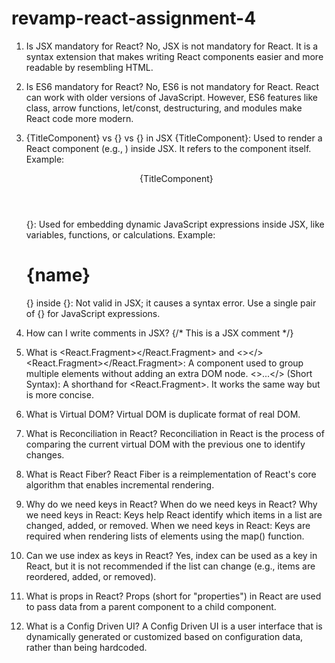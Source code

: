 # revamp-react-assignment-4

1. Is JSX mandatory for React?
     No, JSX is not mandatory for React. It is a syntax extension that makes writing React components easier and more readable by resembling HTML.
2. Is ES6 mandatory for React?
     No, ES6 is not mandatory for React. React can work with older versions of JavaScript. However, ES6 features like class, arrow functions, let/const, destructuring, and modules make React code more modern.
3. {TitleComponent} vs {} vs {} in JSX
     {TitleComponent}: Used to render a React component (e.g., <TitleComponent />) inside JSX. It refers to the component itself.
      Example: <Header>{TitleComponent}</Header>

     {}: Used for embedding dynamic JavaScript expressions inside JSX, like variables, functions, or calculations.
      Example: <h1>{name}</h1>

      {} inside {}: Not valid in JSX; it causes a syntax error. Use a single pair of {} for JavaScript expressions.
4. How can I write comments in JSX?
     {/* This is a JSX comment */}
5. What is <React.Fragment></React.Fragment> and <></>
     <React.Fragment></React.Fragment>:
         A component used to group multiple elements without adding an extra DOM node.
     <>...</> (Short Syntax):
         A shorthand for <React.Fragment>. It works the same way but is more concise.
6. What is Virtual DOM?
   Virtual DOM is duplicate format of real DOM.
7. What is Reconciliation in React?
      Reconciliation in React is the process of comparing the current virtual DOM with the previous one to identify changes.
8. What is React Fiber?
     React Fiber is a reimplementation of React's core algorithm that enables incremental rendering.
9. Why do we need keys in React? When do we need keys in React?
     Why we need keys in React:
        Keys help React identify which items in a list are changed, added, or removed.
     When we need keys in React:
        Keys are required when rendering lists of elements using the map() function.
10. Can we use index as keys in React?
       Yes, index can be used as a key in React, but it is not recommended if the list can change (e.g., items are reordered, added, or removed).
11. What is props in React?
    Props (short for "properties") in React are used to pass data from a parent component to a child component.
12.  What is a Config Driven UI?
        A Config Driven UI is a user interface that is dynamically generated or customized based on configuration data, rather than being hardcoded.
